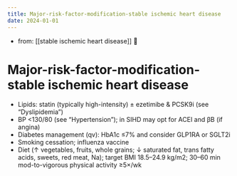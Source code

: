 ```yaml
---
title: Major-risk-factor-modification-stable ischemic heart disease
date: 2024-01-01
---
```


- from: [[stable ischemic heart disease]] 󰒖

# Major-risk-factor-modification-stable ischemic heart disease

- Lipids: statin (typically high-intensity) ± ezetimibe & PCSK9i (see “Dyslipidemia”)
- BP <130/80 (see “Hypertension”); in SIHD may opt for ACEI and βB (if angina)
- Diabetes management (qv): HbA1c ≤7% and consider GLP1RA or SGLT2i
- Smoking cessation; influenza vaccine
- Diet (↑ vegetables, fruits, whole grains; ↓ saturated fat, trans fatty acids, sweets, red meat, Na); target BMI 18.5–24.9 kg/m2; 30–60 min mod-to-vigorous physical activity ≥5×/wk

